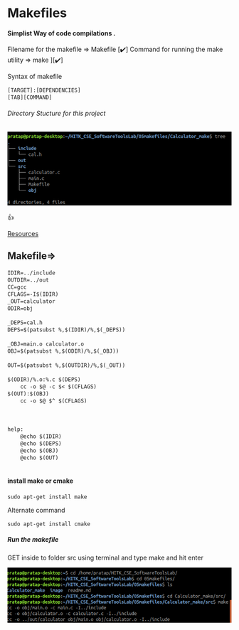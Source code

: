 # Makefiles
#### Simplist Way of code compilations .

Filename for the makefile => Makefile [✔️]
Command for running the make utility => make ][✔️] 

Syntax of makefile
```
[TARGET]:[DEPENDENCIES]
[TAB][COMMAND]
```

###### Directory Stucture for this project 
![Dir Structure](https://github.com/Pratap2018/HITK_CSE_SoftwareToolsLab/blob/master/05makefiles/image/Screenshot%20from%202019-11-15%2019-05-29.png)

:+1:

[Resources](https://www.cs.ucy.ac.cy/~tsik/Others/Programming/Tutorials/Makefiles_Tutorial.pdf)


Makefile=>
---
```
IDIR=../include
OUTDIR=../out
CC=gcc
CFLAGS=-I$(IDIR)
_OUT=calculator
ODIR=obj

_DEPS=cal.h
DEPS=$(patsubst %,$(IDIR)/%,$(_DEPS))

_OBJ=main.o calculator.o
OBJ=$(patsubst %,$(ODIR)/%,$(_OBJ))

OUT=$(patsubst %,$(OUTDIR)/%,$(_OUT))

$(ODIR)/%.o:%.c $(DEPS)
	cc -o $@ -c $< $(CFLAGS)
$(OUT):$(OBJ)
	cc -o $@ $^ $(CFLAGS)
	


help:
	@echo $(IDIR)
	@echo $(DEPS)	
	@echo $(OBJ)
	@echo $(OUT)


```

#### install make or cmake 

```
sudo apt-get install make
```
Alternate command
```    
sudo apt-get install cmake    
```

##### Run the makefile

GET  inside to folder src using terminal and type make and hit enter

![Run Make](https://github.com/Pratap2018/HITK_CSE_SoftwareToolsLab/blob/master/05makefiles/image/Screenshot%20from%202019-11-15%2019-27-15.png)

